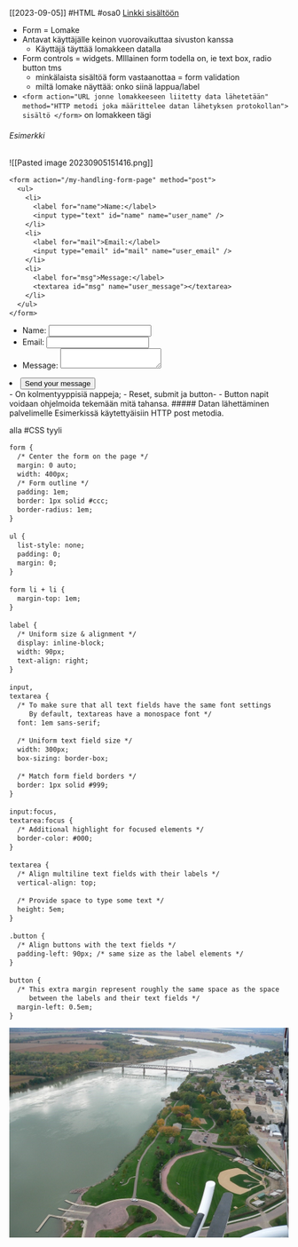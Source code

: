 [[2023-09-05]]
#HTML #osa0
[Linkki sisältöön](https://developer.mozilla.org/en-US/docs/Learn/Forms/Your_first_form)
- Form = Lomake
- Antavat käyttäjälle keinon vuorovaikuttaa sivuston kanssa
	- Käyttäjä täyttää lomakkeen datalla
- Form controls = widgets. MIllainen form todella on, ie text box, radio button tms
	- minkälaista sisältöä form vastaanottaa = form validation
	- miltä lomake näyttää: onko siinä lappua/label
- `<form action="URL jonne lomakkeeseen liitetty data lähetetään" method="HTTP metodi joka määrittelee datan lähetyksen protokollan"> sisältö </form>`  on lomakkeen tägi
###### Esimerkki 
![[Pasted image 20230905151416.png]]
```
<form action="/my-handling-form-page" method="post">
  <ul>
    <li>
      <label for="name">Name:</label>
      <input type="text" id="name" name="user_name" />
    </li>
    <li>
      <label for="mail">Email:</label>
      <input type="email" id="mail" name="user_email" />
    </li>
    <li>
      <label for="msg">Message:</label>
      <textarea id="msg" name="user_message"></textarea>
    </li>
  </ul>
</form>
```
<form action="/my-handling-form-page" method="post">
  <ul>
    <li>
      <label for="name">Name:</label>
      <input type="text" id="name" name="user_name" />
    </li>
    <li>
      <label for="mail">Email:</label>
      <input type="email" id="mail" name="user_email" />
    </li>
    <li>
      <label for="msg">Message:</label>
      <textarea id="msg" name="user_message"></textarea>
    </li>
  </ul>
</form>
<li class="button">
  <button type="submit">Send your message</button>
</li>
- On kolmentyyppisiä nappeja; 
	- Reset, submit ja button-
	- Button napit voidaan ohjelmoida tekemään mitä tahansa.
##### Datan lähettäminen palvelimelle
Esimerkissä käytettyäisiin HTTP post metodia.

alla #CSS tyyli
````
form {
  /* Center the form on the page */
  margin: 0 auto;
  width: 400px;
  /* Form outline */
  padding: 1em;
  border: 1px solid #ccc;
  border-radius: 1em;
}

ul {
  list-style: none;
  padding: 0;
  margin: 0;
}

form li + li {
  margin-top: 1em;
}

label {
  /* Uniform size & alignment */
  display: inline-block;
  width: 90px;
  text-align: right;
}

input,
textarea {
  /* To make sure that all text fields have the same font settings
     By default, textareas have a monospace font */
  font: 1em sans-serif;

  /* Uniform text field size */
  width: 300px;
  box-sizing: border-box;

  /* Match form field borders */
  border: 1px solid #999;
}

input:focus,
textarea:focus {
  /* Additional highlight for focused elements */
  border-color: #000;
}

textarea {
  /* Align multiline text fields with their labels */
  vertical-align: top;

  /* Provide space to type some text */
  height: 5em;
}

.button {
  /* Align buttons with the text fields */
  padding-left: 90px; /* same size as the label elements */
}

button {
  /* This extra margin represent roughly the same space as the space
     between the labels and their text fields */
  margin-left: 0.5em;
}
````

![](../Pasted%20image%2020231012120040.png)